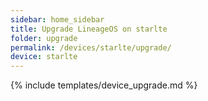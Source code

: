 ```yaml
---
sidebar: home_sidebar
title: Upgrade LineageOS on starlte
folder: upgrade
permalink: /devices/starlte/upgrade/
device: starlte
---
```

{% include templates/device_upgrade.md %}
